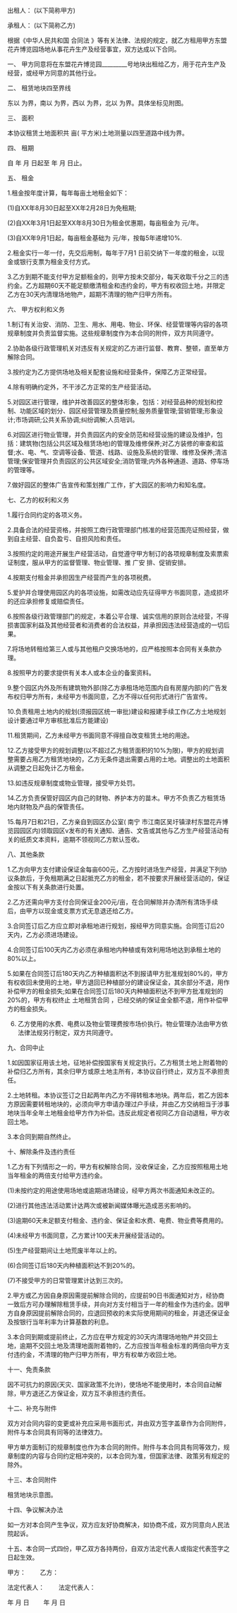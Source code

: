 
 


出租人： (以下简称甲方)


承租人： (以下简称乙方)


根据《中华人民共和国
合同法
》等有关法律、法规的规定，就乙方租用甲方东盟花卉博览园场地从事花卉生产及经营事宜，双方达成以下合同。


一、 甲方同意将在东盟花卉博览园_________号地块出租给乙方，用于花卉生产及经营，或经甲方同意的其他行业。


二、 租赁地块四至界线


东以 为界，南以 为界，西以 为界，北以 为界。具体坐标见附图。


三、 面积


本协议租赁土地面积共 亩( 平方米)土地测量以四至道路中线为界。


四、 租期


自 年 月 日起至 年 月 日止。


五、 租金


1.租金按年度计算，每年每亩土地租金如下：


(1)自XX年8月30日起至XX年2月28日为免租期;


(2)自XX年3月1日起至XX年8月30日为租金优惠期，每亩租金为 元/年。


(3)自XX年9月1日起，每亩租金基础为 元/年，按每5年递增10%.


2.租金实行一年一付，先交后用制，每年于7月1 日前交纳下一年度的租金，以现金或银行支票为租金支付方式。


3.乙方到期不能支付甲方足额租金的，则甲方按未交部分，每天收取千分之三的违约金。乙方超期60天不能足额缴清租金和违约金的，甲方有权收回土地，并限定乙方在30天内清理场地物产，超期不清理的物产归甲方所有。


六、 甲方权利和义务


1.制订有关治安、消防、卫生、用水、用电、物业、环保、经营管理等内容的各项规章制度并负责监督实施。这些规章制度作为本合同的附件，双方共同遵守。


2.协助各级行政管理机关对违反有关规定的乙方进行监督、教育、整顿，直至单方解除合同。


3.按约定为乙方提供场地及相关配套设施和经营条件，保障乙方正常经营。


4.除有明确约定外，不干涉乙方正常的生产经营活动。


5.对园区进行管理，维护并改善园区的整体形象，包括：对经营品种的规划和控制、功能区域的划分、园区经营管理及质量控制;服务质量管理;营销管理;形象设计;市场调研;公共关系协调;纠纷调解;人员培训。


6.对园区进行物业管理，并负责园区内的安全防范和经营设施的建设及维护，包括：建筑物(包括公共区域及租赁场地)的管理及维修保养;对乙方装修的审查和监督;水、电、气、空调等设备、管道、线路、设施及系统的管理、维修及保养;清洁管理;保安管理并负责园区的公共区域安全;消防管理;内外各种通道、道路、停车场的管理等。


7.做好园区的整体广告宣传和策划推广工作，扩大园区的影响力和知名度。


七、乙方的权利和义务


1.履行合同约定的各项义务。


2.具备合法的经营资格，并按照工商行政管理部门核准的经营范围亮证照经营，做到自主经营、自负盈亏、自担风险和责任。


3.按照约定的用途开展生产经营活动，自觉遵守甲方制订的各项规章制度及索票索证制度，服从甲方的监督管理、物业管理、推
广安
排、促销安排。


4.按期支付租金并承担因生产经营而产生的各项税费。


5.爱护并合理使用园区内的各项设施，如需改动应先征得甲方书面同意，造成损坏的还应承担修复或赔偿责任。


6.按照各级行政管理部门的规定，本着公平合理、诚实信用的原则合法经营，不得损害国家利益及其他经营者和消费者的合法权益，并承担因违法经营造成的一切后果。


7.将场地转租给第三人或与其他租户交换场地的，应严格按照本合同有关条款办理。


8.按照甲方的要求提供有关本人或本企业的备案资料。


9.整个园区内外及所有建筑物外部(除乙方承租场地范围内自有房屋内部)的广告发布权归甲方所有，未经甲方书面同意，乙方不得以任何形式进行广告宣传。


10.负责租用土地内的规划(须报园区统一审批)建设和报建手续工作(乙方土地规划设计要通过甲方审核批准后方能建设)


11.租赁期间，乙方未经甲方书面同意不得擅自改变租赁土地的用途。


12.乙方接受甲方的规划调整(以不超过乙方租赁面积的10%为限)，甲方的规划调整需要占用乙方租赁地块的，乙方无条件退出需要占用的土地。调整出的土地面积从调整之日起免计乙方租金。


13.如违反规章制度或物业管理，接受甲方处罚。


14.乙方负责保管好园区内自己的财物、养护本方的苗木。甲方不负责乙方租赁场地内财物及产品的保管责任。


15.每月7日和21日，乙方亲自到园区办公室(
南宁
市江南区吴圩镇渌村东盟花卉博览园园区内)领取园区v发布的有关通知、通告、文告或其他与乙方生产经营活动有关的纸质文本资料，逾期不领视同乙方默认签收。


八、其他条款


1.乙方向甲方支付建设保证金每亩600元，乙方按时进场生产经营，并满足下列协议条款后，于免租期满之日起抵充乙方的租金，若不按要求开展经营活动的，保证金按以下有关条款进行处置。


2.乙方还需向甲方支付合同保证金200元/亩，在合同解除并办清所有清场手续后，由甲方以现金或支票方式无息退还给乙方。


3.合同签订后乙方应立即对承租地进行规划，报经甲方同意实施。合同签订后20天内，乙方必须进场建设。


4.合同签订后100天内乙方必须在承租地内种植或有效利用场地达到承租土地的80%以上。


5.如果在合同签订后180天内乙方种植面积达不到报请甲方批准规划80%的，甲方有权收回未使用的土地，甲方退回已种植部分的建设保证金，其余部分不退，用作补偿甲方的租金损失;如果在合同签订后180天内种植面积达不到甲方批准规划的20%的，甲方有权终止
土地租赁合同
，已经交纳的保证金全额不退，用作补偿甲方的租金损失。


6. 乙方使用的水费、电费以及物业管理费按市场价执行。物业管理办法由甲方依法律法规另行制定，双方共同遵守。


九、合同中止


1.如因国家征用该土地，征地补偿按国家有关规定执行。乙方租赁土地上附着物的补偿归乙方所有，其余归甲方或原土地主所有，本协议自行终止，双方互不承担责任。


2.土地转租。本协议签订之日起两年内乙方不得转租本地块。两年后，若乙方因本方原因需要转租地块的，必须向甲方申请办理过户手续，并由乙方交纳相当于涉事地块当年全年土地租金给甲方作为补偿。违反此规定者视同乙方自动退租，甲方收回土地。


3.本合同到期自然终止。


十、解除条件及违约责任


1.乙方有下列情形之一的，甲方有权解除合同，没收保证金，乙方应按照租用土地当年租金的两倍支付给甲方违约金。


(1)未按约定的用途使用场地或逾期进场建设，经甲方两次书面通知未改正的。


(2)进行其他违法活动累计达两次或被新闻媒体曝光造成恶劣影响的。


(3)逾期60天未足额支付租金、违约金、保证金和水费、电费、物业费等费用的。


(4)未经甲方书面同意，乙方累计100天未开展经营活动的。


(5)生产经营期间让土地荒废半年以上的。


(6)合同签订后180天内种植面积达不到20%的。


(7)不接受甲方的日常管理累计达到三次的。


2.甲方或乙方因自身原因需提前解除合同的，应提前90日书面通知对方，经协商一致后方可办理解除租赁手续，并向对方支付相当于一年的租金作为违约金。因甲方自身原因提前解除合同的，应退回预收的未实际使用期间的租金，并退还保证金及按银行当年利率为计算基数的利息。


3.本合同到期或提前终止，乙方应在甲方规定的30天内清理场地物产并交回土地，逾期不交回土地及清理地面附着物的，乙方应按当年租金标准的两倍向甲方支付违约金，不清理的物产归甲方所有，甲方有权单方收回土地。


十一、免责条款


因不可抗力的原因(天灾、国家政策不允许)，使场地不能使用时，本合同自动解除，甲方退还乙方保证金，双方互不承担违约责任。


十二、补充与附件


双方对合同内容的变更或补充应采用书面形式，并由双方签字盖章作为合同附件，附件与本合同具有同等的法律效力。


甲方单方面制订的规章制度也作为本合同的附件。附件与本合同具有同等效力，规章制度的内容与合同约定相冲突的，以本合同为准，但国家法律、政策另有规定的除外。


十三、本合同附件


租赁地块示意图。


十四、争议解决办法


如一方对本合同产生争议，双方应友好协商解决，如协商不成，双方同意向人民法院起诉。


十五、本合同一式四份，甲乙双方各持两份，自双方法定代表人或指定代表签字之日起生效。


甲方： 　　乙方：


法定代表人： 　　法定代表人：


年 月 日 　　年 月 日
 


 

 
 
 
 
 
  


  
 

  


  


  
 
 
 
 

